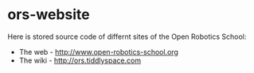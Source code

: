 # ors-website

Here is stored source code of differnt sites of the Open Robotics School:
* The web - http://www.open-robotics-school.org
* The wiki - http://ors.tiddlyspace.com
